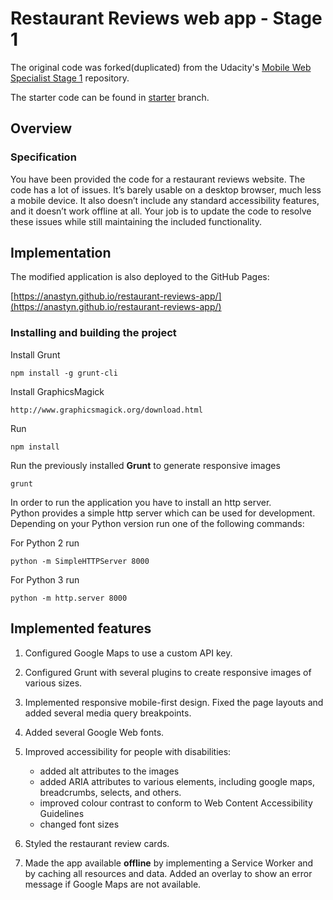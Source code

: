 # Restaurant Reviews web app - Stage 1 
The original code was forked(duplicated) from the Udacity's [Mobile Web Specialist Stage 1](https://github.com/udacity/mws-restaurant-stage-1) repository.  

The starter code can be found in [starter](https://github.com/anastyn/restaurant-reviews-app/tree/starter) branch.

## Overview
### Specification

You have been provided the code for a restaurant reviews website. The code has a lot of issues. It’s barely usable on a desktop browser, much less a mobile device. It also doesn’t include any standard accessibility features, and it doesn’t work offline at all. Your job is to update the code to resolve these issues while still maintaining the included functionality. 

## Implementation

The modified application is also deployed to the GitHub Pages:

[https://anastyn.github.io/restaurant-reviews-app/](https://anastyn.github.io/restaurant-reviews-app/) 

### Installing and building the project
Install Grunt
```
npm install -g grunt-cli
```

Install GraphicsMagick
```
http://www.graphicsmagick.org/download.html
```

Run 
```
npm install
```

Run the previously installed **Grunt** to generate responsive images
```
grunt
```

In order to run the application you have to install an http server.  
Python provides a simple http server which can be used for development.
Depending on your Python version run one of the following commands:

For Python 2 run
```
python -m SimpleHTTPServer 8000
```
For Python 3 run
```
python -m http.server 8000
```

## Implemented features

1) Configured Google Maps to use a custom API key.
2) Configured Grunt with several plugins to create responsive images of various sizes.
3) Implemented responsive mobile-first design. Fixed the page layouts and added several media query breakpoints.
4) Added several Google Web fonts.
5) Improved accessibility for people with disabilities:

    - added alt attributes to the images
    - added ARIA attributes to various elements, including google maps, breadcrumbs, selects, and others.
    - improved colour contrast to conform to Web Content Accessibility Guidelines
    - changed font sizes
    
6) Styled the restaurant review cards.
7) Made the app available **offline** by implementing a Service Worker and by caching all resources and data. Added an overlay to show an error message if Google Maps are not available.